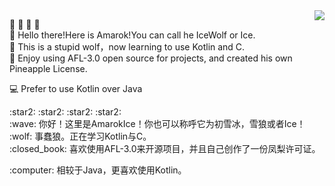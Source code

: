 <img align="right" src="https://github-readme-stats.vercel.app/api?username=AmarokIce&show_icons=true&icon_color=0B61A4&text_color=718096&bg_color=ffffff&hide_title=true" />

:star2:	:star2:	:star2:	:star2:	</br>
:wave: Hello there!Here is Amarok!You can call he IceWolf or Ice.</br>
:wolf: This is a stupid wolf，now learning to use Kotlin and C.</br>
:closed_book:	Enjoy using AFL-3.0 open source for projects, and created his own Pineapple License.</p>
:computer: Prefer to use Kotlin over Java

</p>
:star2:	:star2:	:star2:	:star2:	</br>
:wave: 你好！这里是AmarokIce！你也可以称呼它为初雪冰，雪狼或者Ice！</br>
:wolf: 事蠢狼。正在学习Kotlin与C。</br>
:closed_book:	喜欢使用AFL-3.0来开源项目，并且自己创作了一份凤梨许可证。</p>
:computer: 相较于Java，更喜欢使用Kotlin。
</p>
